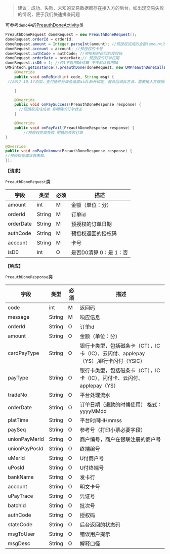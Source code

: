 > 建议：成功、失败、未知的交易数据都存在接入方的后台，如出现交易失败的情况，便于我们快速排查问题

可参考`demo`中的[PreauthDoneActivity](https://github.com/mr-yang/PayPluginDemo/blob/master/app/src/main/java/com/umpay/payplugindemo/PreauthDoneActivity.java)类


```java
PreauthDoneRequest doneRequest = new PreauthDoneRequest();
doneRequest.orderId = orderId;
doneRequest.amount = Integer.parseInt(amount); //预授权完成的金额(amount为int类型)
doneRequest.account = account; //预授权的卡号
doneRequest.authCode = authCode; //预授权时返回的授权码
doneRequest.orderDate = orderDate;// 预授权的订单日期
doneRequest.isD0 = 1; //传1不启用D0结算 不传默认启用D0
UMFintech.getInstance().preauthDone(doneRequest, new UMPreauthDoneCallBack() {
	@Override
    public void onReBind(int code, String msg) {
 //2017.10.17添加，支付插件升级会造成aidl断开绑定，就会回调此方法，需要接入方按照demo重新绑定即可

    }

    @Override
    public void onPaySuccess(PreauthDoneResponse response) {
      //预授权完成成功 有明确的订单状态  
    }

    @Override
    public void onPayFail(PreauthDoneResponse response) {
        //预授权完成失败 明确的失败订单
}

@Override
public void onPayUnknown(PreauthDoneResponse response) {
//预授权完成状态未知，                
});
```

**【请求】**

`PreauthDoneRequest`类

| 字段  | 类型  | 必须  | 描述  |
| ------------ | ------------ | ------------ | ------------ |
| amount  | int  | M  | 金额（单位：分）  |
| orderId  | String  | M  | 订单id  |
| orderDate  | String  | M  | 预授权的订单日期  |
| authCode  | String  | M  | 预授权返回的授权码  |
| account | String | M | 卡号 |
| isD0      | int    | O    | 是否D0清算 0：是 1：否 |


**【响应】**

`PreauthDoneResponse`类


| 字段  | 类型  | 必须  | 描述  |
| ------------ | ------------ | ------------ | ------------ |
| code  | int  | M  | 返回码  |
| message  | String  | M  | 响应信息  |
| orderId  | String  | O | 订单id  |
| amount  | String  | O | 金额（单位：分）  |
| cardPayType  | String  | O | 银行卡类型，包括磁条卡（CT），IC卡（IC），云闪付、applepay（YS）,银行卡闪付（YSIC）  |
| payType  | String  | O | 银行卡类型，包括磁条卡（CT），IC卡（IC），闪付卡、云闪付、applepay（YS）  |
| tradeNo  | String  | O | 平台处理流水  |
| orderDate  | String  | O | 订单日期（退款的时候使用） 格式：yyyyMMdd  |
| platTime  | String  | O | 平台时间HHmmss  |
| paySeq  | String  | O | 参考号（打印小票必要字段）  |
| unionPayMerId  | String  | O | 商户编号，商户在银联注册的商户号  |
| unionPayPosId  | String  | O | 终端编号  |
| uMerId  | String  | O | U付商户号  |
| uPosId  | String  | O | U付终端号  |
| bankName  | String  | O | 发卡行  |
| account  | String  | O | 明文卡号  |
| uPayTrace  | String  | O | 凭证号  |
| batchId  | String  | O | 批次号  |
| authCode  | String  | O | 授权码  |
| stateCode | String | O | 后台返回的状态码 |
| msgToUser | String | O | 错误用户提示 |
| msgDesc | String | O | 解释口径 |